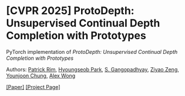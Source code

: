 # [CVPR 2025] ProtoDepth: Unsupervised Continual Depth Completion with Prototypes

PyTorch implementation of *ProtoDepth: Unsupervised Continual Depth Completion with Prototypes*

Authors: [Patrick Rim](https://patrickqrim.github.io/), [Hyoungseob Park](https://www.linkedin.com/in/hyoungseob-park-00692a188/), [S. Gangopadhyay](https://www.linkedin.com/in/suchisrit/), [Ziyao Zeng](https://adonis-galaxy.github.io/homepage/), [Younjoon Chung](https://fuzzythecat.github.io/), [Alex Wong](https://www.cs.yale.edu/homes/wong-alex/)

[[Paper]](https://arxiv.org/abs/2503.12745) [[Project Page]](https://protodepth.github.io/)
